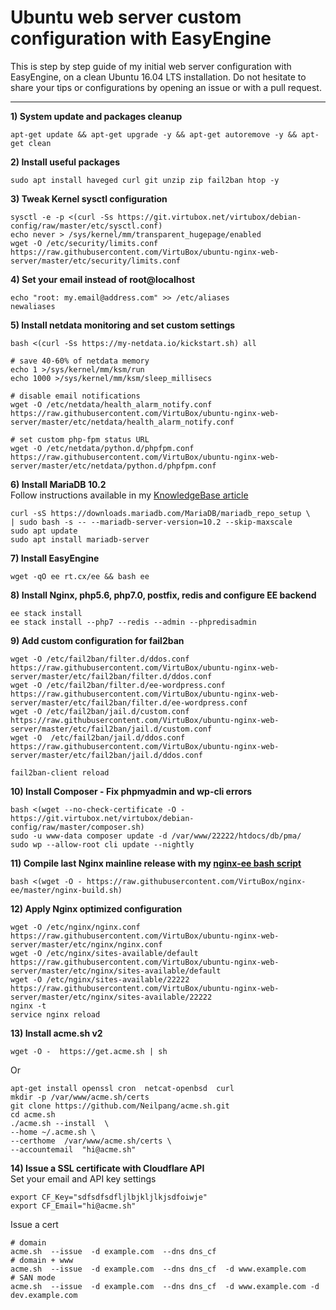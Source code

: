 # Ubuntu web server custom configuration with EasyEngine

This is step by step guide of my initial web server configuration with EasyEngine, on a clean Ubuntu 16.04 LTS installation.
Do not hesitate to share your tips or configurations by opening an issue or with a pull request.

--------

**1) System update and packages cleanup**

```
apt-get update && apt-get upgrade -y && apt-get autoremove -y && apt-get clean
```

**2) Install useful packages**  
```
sudo apt install haveged curl git unzip zip fail2ban htop -y
```

**3) Tweak Kernel sysctl configuration**  
```
sysctl -e -p <(curl -Ss https://git.virtubox.net/virtubox/debian-config/raw/master/etc/sysctl.conf)
echo never > /sys/kernel/mm/transparent_hugepage/enabled
wget -O /etc/security/limits.conf https://raw.githubusercontent.com/VirtuBox/ubuntu-nginx-web-server/master/etc/security/limits.conf
```

**4) Set your email instead of root@localhost**  
```
echo "root: my.email@address.com" >> /etc/aliases
newaliases
```

**5) Install netdata monitoring and set custom settings**  
```
bash <(curl -Ss https://my-netdata.io/kickstart.sh) all

# save 40-60% of netdata memory
echo 1 >/sys/kernel/mm/ksm/run
echo 1000 >/sys/kernel/mm/ksm/sleep_millisecs

# disable email notifications
wget -O /etc/netdata/health_alarm_notify.conf https://raw.githubusercontent.com/VirtuBox/ubuntu-nginx-web-server/master/etc/netdata/health_alarm_notify.conf

# set custom php-fpm status URL
wget -O /etc/netdata/python.d/phpfpm.conf https://raw.githubusercontent.com/VirtuBox/ubuntu-nginx-web-server/master/etc/netdata/python.d/phpfpm.conf
```


**6) Install MariaDB 10.2**   
Follow instructions available in my [KnowledgeBase article](https://kb.virtubox.net/knowledgebase/install-latest-mariadb-release-easyengine/) 

```
curl -sS https://downloads.mariadb.com/MariaDB/mariadb_repo_setup \
| sudo bash -s -- --mariadb-server-version=10.2 --skip-maxscale
sudo apt update
sudo apt install mariadb-server
```

**7) Install EasyEngine**  
```
wget -qO ee rt.cx/ee && bash ee
```
**8) Install Nginx, php5.6, php7.0, postfix, redis and configure EE backend**  
```
ee stack install
ee stack install --php7 --redis --admin --phpredisadmin
```

**9) Add custom configuration for fail2ban**
```
wget -O /etc/fail2ban/filter.d/ddos.conf https://raw.githubusercontent.com/VirtuBox/ubuntu-nginx-web-server/master/etc/fail2ban/filter.d/ddos.conf
wget -O /etc/fail2ban/filter.d/ee-wordpress.conf https://raw.githubusercontent.com/VirtuBox/ubuntu-nginx-web-server/master/etc/fail2ban/filter.d/ee-wordpress.conf
wget -O /etc/fail2ban/jail.d/custom.conf https://raw.githubusercontent.com/VirtuBox/ubuntu-nginx-web-server/master/etc/fail2ban/jail.d/custom.conf
wget -O  /etc/fail2ban/jail.d/ddos.conf https://raw.githubusercontent.com/VirtuBox/ubuntu-nginx-web-server/master/etc/fail2ban/jail.d/ddos.conf

fail2ban-client reload
```

**10) Install Composer - Fix phpmyadmin and wp-cli errors**  
```
bash <(wget --no-check-certificate -O - https://git.virtubox.net/virtubox/debian-config/raw/master/composer.sh)
sudo -u www-data composer update -d /var/www/22222/htdocs/db/pma/
sudo wp --allow-root cli update --nightly
```

**11) Compile last Nginx mainline release with my [nginx-ee bash script](https://github.com/VirtuBox/nginx-ee)**  

```
bash <(wget -O - https://raw.githubusercontent.com/VirtuBox/nginx-ee/master/nginx-build.sh)
```

**12) Apply Nginx optimized configuration**  
```
wget -O /etc/nginx/nginx.conf https://raw.githubusercontent.com/VirtuBox/ubuntu-nginx-web-server/master/etc/nginx/nginx.conf
wget -O /etc/nginx/sites-available/default  https://raw.githubusercontent.com/VirtuBox/ubuntu-nginx-web-server/master/etc/nginx/sites-available/default
wget -O /etc/nginx/sites-available/22222 https://raw.githubusercontent.com/VirtuBox/ubuntu-nginx-web-server/master/etc/nginx/sites-available/22222
nginx -t
service nginx reload
```

**13) Install acme.sh v2**  
```
wget -O -  https://get.acme.sh | sh
```
Or 
```
apt-get install openssl cron  netcat-openbsd  curl
mkdir -p /var/www/acme.sh/certs
git clone https://github.com/Neilpang/acme.sh.git
cd acme.sh
./acme.sh --install  \
--home ~/.acme.sh \
--certhome  /var/www/acme.sh/certs \
--accountemail  "hi@acme.sh" 
```

**14) Issue a SSL certificate with Cloudflare API**  
Set your email and API key settings
```
export CF_Key="sdfsdfsdfljlbjkljlkjsdfoiwje"
export CF_Email="hi@acme.sh"
```
Issue a cert
```
# domain
acme.sh  --issue  -d example.com  --dns dns_cf
# domain + www
acme.sh  --issue  -d example.com  --dns dns_cf  -d www.example.com
# SAN mode
acme.sh  --issue  -d example.com  --dns dns_cf  -d www.example.com -d dev.example.com
```





